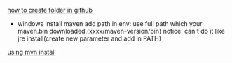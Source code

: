 [how to create folder in github](https://stackoverflow.com/questions/12258399/how-do-i-create-a-folder-in-a-github-repository)

* windows install maven
add path in env: use full path which your maven.bin downloaded.(xxxx/maven-version/bin)
notice: can't do it like jre install(create new parameter and add in PATH)

[using mvn install](https://stackoverflow.com/questions/6642146/maven-failed-to-read-artifact-descriptor)
